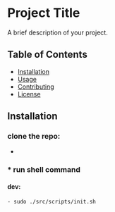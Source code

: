 # Project Title

A brief description of your project.

## Table of Contents

- [Installation](#installation)
- [Usage](#usage)
- [Contributing](#contributing)
- [License](#license)

## Installation

### clone the repo:

-

### \* run shell command

#### dev:

    - sudo ./src/scripts/init.sh
